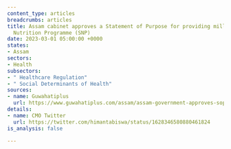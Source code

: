 ```yaml
---
content_type: articles
breadcrumbs: articles
title: Assam cabinet approves a Statement of Purpose for providing millet under Supplementary
  Nutrition Programme (SNP)
date: 2023-03-01 05:00:00 +0000
states:
- Assam
sectors:
- Health
subsectors:
- " Healthcare Regulation"
- " Social Determinants of Health"
sources:
- name: Guwahatiplus
  url: https://www.guwahatiplus.com/assam/assam-government-approves-sop-for-tackling-malnutrition
details:
- name: CMO Twitter
  url: https://twitter.com/himantabiswa/status/1628346580880461824
is_analysis: false

---
```

